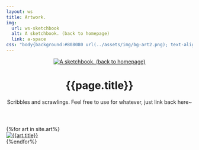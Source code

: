```yaml
---
layout: ws
title: Artwork.
img:
  url: ws-sketchbook
  alt: A sketchbook. (back to homepage)
  link: a-space
css: "body{background:#808080 url(../assets/img/bg-art2.png); text-align:center;} .gif:hover,.gif:focus,.gif:active{background-image:url(../assets/img/ws-sketchbook.gif);} .box{margin:.35em 0;} .title{display:inline-block; padding:.75em 1.5em; font-size:initial;} @media only screen and (min-width:600px){header{overflow:auto;} .col{float:left; width:50%;} .img{text-align:right; padding-right:1em;} .a-info{text-align:left; margin-top:2em; max-width:20em;}} #roco{box-shadow:0 0 0 .15em #000; background:url(../assets/img/bg-paper.png); padding:10px; margin-top:2em; max-width:1030px; margin:0 auto;} #roco a{display:inline-block; line-height:0; border:10px #efefef solid; box-shadow:0 0 3px 2px #000; box-shadow:0 0 3px 2px rgba(0,0,0,.15); margin:10px;} #roco a:hover,#roco a:active,#roco a:focus{opacity:.5;} #roco div{position:relative;} #roco div::after{box-shadow:inset 0 0 12px 3px #000; content:''; display:block; position:absolute; height:100%; left:0; right:0; top:0; opacity:.25;} footer{background:#000; padding:1em; font-family:monospace; color:#bfbfbf;} footer p:last-child{margin-bottom:0;}"
---
```

<!--might ditch the layout here but For Now.
--WAIT WAIT WAIT NO. NONONO WAIT MAKE IT LOOK LIKE THE PHOTO ALBUM!! the white border around the art pictures is gonna look photo-y regardless, lean into that....
full album: https://piped.garudalinux.org/watch?v=zkwDfwsIE3w
single photo (no caption): https://lparchive.org/Omori/Update%2002/47-omoriup2_0021.png-->
<main>
	<header><div class="col img">
		<div class="gif"><a href="{%include url.html%}/a-space"><img src="{%include url.html%}/assets/img/ws-sketchbook.png" alt="A sketchbook. (back to homepage)" title="A sketchbook. (back to homepage)"></a></div>
	</div><div class="col a-info">
		<div class="box title"><h1>{{page.title}}</h1></div>
		<div class="box"><p>Scribbles and scrawlings. Feel free to use for whatever, just link back here~</p></div>
	</div></header>
	<!--
	https://stackoverflow.com/questions/8771178/putting-a-inset-box-shadow-on-an-image-or-image-within-a-div/36534181#36534181
	_128: that exact size, or proportionate & downscaled (128, 256, 384...)
	_64: 128 down to 32, then back--adds a bit of pixelation but shouldn't look censored
	-->
	<section id="roco">{%for art in site.art%}<a href="{%include url.html%}/art/{{art.slug}}"><div><img src="{%include url.html%}/assets/img/art/{{art.date|date:"%F"}}_128.png" alt="{{art.title}}"></div></a>{%endfor%}
	</section>
</main>